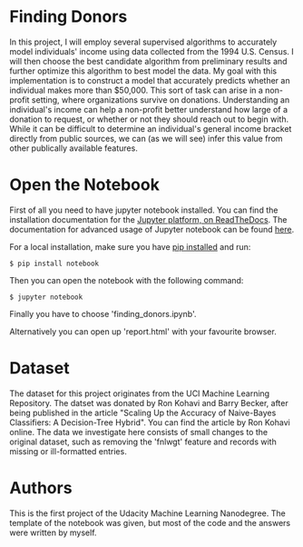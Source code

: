 # Finding Donors
In this project, I will employ several supervised algorithms to accurately model individuals' income using data collected from the 1994 U.S. Census. 
I will then choose the best candidate algorithm from preliminary results and further optimize this algorithm to best model the data. 
My goal with this implementation is to construct a model that accurately predicts whether an individual makes more than $50,000. 
This sort of task can arise in a non-profit setting, where organizations survive on donations. 
Understanding an individual's income can help a non-profit better understand how large of a donation to request, or whether or not they should reach out to begin with. 
While it can be difficult to determine an individual's general income bracket directly from public sources, we can (as we will see) infer this value from other publically available features.
# Open the Notebook
First of all you need to have jupyter notebook installed.
You can find the installation documentation for the
[Jupyter platform, on ReadTheDocs](https://jupyter.readthedocs.io/en/latest/install.html).
The documentation for advanced usage of Jupyter notebook can be found
[here](https://jupyter-notebook.readthedocs.io/en/latest/).

For a local installation, make sure you have
[pip installed](https://pip.readthedocs.io/en/stable/installing/) and run:

    $ pip install notebook

Then you can open the notebook with the following command:

    $ jupyter notebook
Finally you have to choose 'finding_donors.ipynb'.

Alternatively you can open up 'report.html' with your favourite browser. 
# Dataset
The dataset for this project originates from the UCI Machine Learning Repository. 
The datset was donated by Ron Kohavi and Barry Becker, after being published in the article "Scaling Up the Accuracy of Naive-Bayes Classifiers: A Decision-Tree Hybrid". 
You can find the article by Ron Kohavi online. 
The data we investigate here consists of small changes to the original dataset, such as removing the 'fnlwgt' feature and records with missing or ill-formatted entries.
# Authors
This is the first project of the Udacity Machine Learning Nanodegree. 
The template of the notebook was given, but most of the code and the answers were written by myself. 
